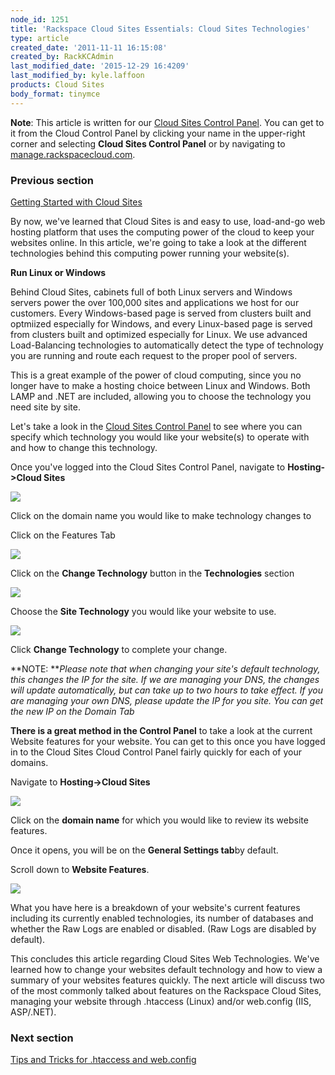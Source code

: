 ```yaml
---
node_id: 1251
title: 'Rackspace Cloud Sites Essentials: Cloud Sites Technologies'
type: article
created_date: '2011-11-11 16:15:08'
created_by: RackKCAdmin
last_modified_date: '2015-12-29 16:4209'
last_modified_by: kyle.laffoon
products: Cloud Sites
body_format: tinymce
---
```


**Note**: This article is written for our [Cloud Sites Control
Panel](https://manage.rackspacecloud.com/). You can get to it from the
Cloud Control Panel by clicking your name in the upper-right corner and
selecting **Cloud Sites Control Panel** or by navigating to
[manage.rackspacecloud.com](https://manage.rackspacecloud.com).

### Previous section

[Getting Started with Cloud
Sites](https://www.rackspace.com/knowledge_center/getting-started/cloud-sites)

 

By now, we've learned that Cloud Sites is and easy to use, load-and-go
web hosting platform that uses the computing power of the cloud to keep
your websites online. In this article, we're going to take a look at the
different technologies behind this computing power running your
website(s). 

 

**Run Linux or Windows**

Behind Cloud Sites, cabinets full of both Linux servers and Windows
servers power the over 100,000 sites and applications we host for our
customers. Every Windows-based page is served from clusters built and
optmiized especially for Windows, and every Linux-based page is served
from clusters built and optimized especially for Linux. We use advanced
Load-Balancing technologies to automatically detect the type of
technology you are running and route each request to the proper pool of
servers. 

This is a great example of the power of cloud computing, since you no
longer have to make a hosting choice between Linux and Windows. Both
LAMP and .NET are included, allowing you to choose the technology you
need site by site.

Let's take a look in the [Cloud Sites Control
Panel](http://manage.rackspacecloud.com) to see where you can specify
which technology you would like your website(s) to operate with and how
to change this technology. 

Once you've logged into the Cloud Sites Control Panel, navigate to
**Hosting-\>Cloud Sites**

![](https://admin.rackspace.com/knowledge_center/sites/default/files/field/image/hosting.png)

Click on the domain name you would like to make technology changes to

Click on the Features Tab

![](https://admin.rackspace.com/knowledge_center/sites/default/files/field/image/featurestab.png)

Click on the **Change Technology** button in the **Technologies**
section

![](https://admin.rackspace.com/knowledge_center/sites/default/files/field/image/technologies_1.png)

Choose the **Site Technology** you would like your website to use.

![](https://admin.rackspace.com/knowledge_center/sites/default/files/field/image/change-technology_1.png)

Click **Change Technology** to complete your change.

**NOTE: ***Please note that when changing your site's default
technology, this changes the IP for the site. If we are managing your
DNS, the changes will update automatically, but can take up to two hours
to take effect. If you are managing your own DNS, please update the IP
for you site. You can get the new IP on the Domain Tab*

**There is a great method in the Control Panel** to take a look at the
current Website features for your website. You can get to this once you
have logged in to the Cloud Sites Cloud Control Panel fairly quickly for
each of your domains.

Navigate to **Hosting-\>Cloud Sites**

![](https://admin.rackspace.com/knowledge_center/sites/default/files/field/image/hosting.png)

Click on the **domain name** for which you would like to review its
website features.

Once it opens, you will be on  the **General Settings tab**by default.

Scroll down to **Website Features**.

![](https://admin.rackspace.com/knowledge_center/sites/default/files/field/image/web_features.png)

What you have here is a breakdown of your website's current features
including its currently enabled technologies, its number of
databases and whether the Raw Logs are enabled or disabled. (Raw Logs
are disabled by default). 

 

This concludes this article regarding Cloud Sites Web Technologies.
We've learned how to change your websites default technology and how to
view a summary of your websites features quickly. The next article will
discuss two of the most commonly talked about features on the Rackspace
Cloud Sites, managing your website through .htaccess (Linux) and/or
web.config (IIS, ASP/.NET). 

### Next section

[Tips and Tricks for .htaccess and
web.config](http://www.rackspace.com/knowledge_center/article/rackspace-cloud-essentials-tips-and-tricks-for-htaccess-and-webconfig)

